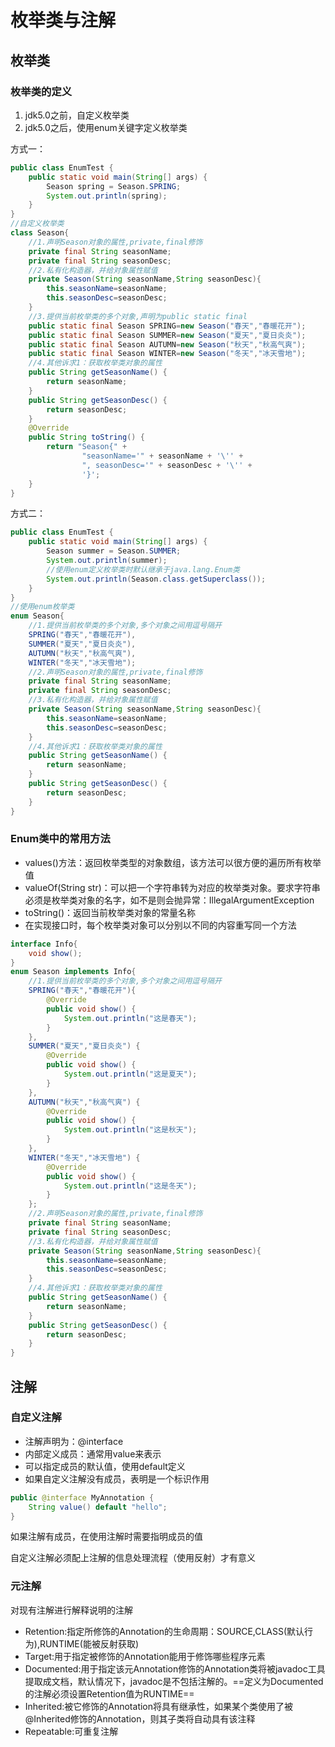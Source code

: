 # 枚举类与注解

## 枚举类

### 枚举类的定义

1. jdk5.0之前，自定义枚举类
2. jdk5.0之后，使用enum关键字定义枚举类

方式一：

```java
public class EnumTest {
    public static void main(String[] args) {
        Season spring = Season.SPRING;
        System.out.println(spring);
    }
}
//自定义枚举类
class Season{
    //1.声明Season对象的属性,private,final修饰
    private final String seasonName;
    private final String seasonDesc;
    //2.私有化构造器，并给对象属性赋值
    private Season(String seasonName,String seasonDesc){
        this.seasonName=seasonName;
        this.seasonDesc=seasonDesc;
    }
    //3.提供当前枚举类的多个对象,声明为public static final
    public static final Season SPRING=new Season("春天","春暖花开");
    public static final Season SUMMER=new Season("夏天","夏日炎炎");
    public static final Season AUTUMN=new Season("秋天","秋高气爽");
    public static final Season WINTER=new Season("冬天","冰天雪地");
    //4.其他诉求1：获取枚举类对象的属性
    public String getSeasonName() {
        return seasonName;
    }
    public String getSeasonDesc() {
        return seasonDesc;
    }
    @Override
    public String toString() {
        return "Season{" +
                "seasonName='" + seasonName + '\'' +
                ", seasonDesc='" + seasonDesc + '\'' +
                '}';
    }
}
```

方式二：

```java
public class EnumTest {
    public static void main(String[] args) {
        Season summer = Season.SUMMER;
        System.out.println(summer);
        //使用enum定义枚举类时默认继承于java.lang.Enum类
        System.out.println(Season.class.getSuperclass());
    }
}
//使用enum枚举类
enum Season{
    //1.提供当前枚举类的多个对象,多个对象之间用逗号隔开
    SPRING("春天","春暖花开"),
    SUMMER("夏天","夏日炎炎"),
    AUTUMN("秋天","秋高气爽"),
    WINTER("冬天","冰天雪地");
    //2.声明Season对象的属性,private,final修饰
    private final String seasonName;
    private final String seasonDesc;
    //3.私有化构造器，并给对象属性赋值
    private Season(String seasonName,String seasonDesc){
        this.seasonName=seasonName;
        this.seasonDesc=seasonDesc;
    }
    //4.其他诉求1：获取枚举类对象的属性
    public String getSeasonName() {
        return seasonName;
    }
    public String getSeasonDesc() {
        return seasonDesc;
    }
}
```

### Enum类中的常用方法

- values()方法：返回枚举类型的对象数组，该方法可以很方便的遍历所有枚举值
- valueOf(String str)：可以把一个字符串转为对应的枚举类对象。要求字符串必须是枚举类对象的名字，如不是则会抛异常：IllegalArgumentException
- toString()：返回当前枚举类对象的常量名称
- 在实现接口时，每个枚举类对象可以分别以不同的内容重写同一个方法

```java
interface Info{
    void show();
}
enum Season implements Info{
    //1.提供当前枚举类的多个对象,多个对象之间用逗号隔开
    SPRING("春天","春暖花开"){
        @Override
        public void show() {
            System.out.println("这是春天");
        }
    },
    SUMMER("夏天","夏日炎炎") {
        @Override
        public void show() {
            System.out.println("这是夏天");
        }
    },
    AUTUMN("秋天","秋高气爽") {
        @Override
        public void show() {
            System.out.println("这是秋天");
        }
    },
    WINTER("冬天","冰天雪地") {
        @Override
        public void show() {
            System.out.println("这是冬天");
        }
    };
    //2.声明Season对象的属性,private,final修饰
    private final String seasonName;
    private final String seasonDesc;
    //3.私有化构造器，并给对象属性赋值
    private Season(String seasonName,String seasonDesc){
        this.seasonName=seasonName;
        this.seasonDesc=seasonDesc;
    }
    //4.其他诉求1：获取枚举类对象的属性
    public String getSeasonName() {
        return seasonName;
    }
    public String getSeasonDesc() {
        return seasonDesc;
    }
}
```

## 注解

### 自定义注解

- 注解声明为：@interface
- 内部定义成员：通常用value来表示
- 可以指定成员的默认值，使用default定义
- 如果自定义注解没有成员，表明是一个标识作用

```java
public @interface MyAnnotation {
    String value() default "hello";
}
```

如果注解有成员，在使用注解时需要指明成员的值

自定义注解必须配上注解的信息处理流程（使用反射）才有意义

### 元注解

对现有注解进行解释说明的注解

- Retention:指定所修饰的Annotation的生命周期：SOURCE,CLASS(默认行为),RUNTIME(能被反射获取)
- Target:用于指定被修饰的Annotation能用于修饰哪些程序元素
- Documented:用于指定该元Annotation修饰的Annotation类将被javadoc工具提取成文档，默认情况下，javadoc是不包括注解的。==定义为Documented的注解必须设置Retention值为RUNTIME==
- Inherited:被它修饰的Annotation将具有继承性，如果某个类使用了被@Inherited修饰的Annotation，则其子类将自动具有该注释
- Repeatable:可重复注解

